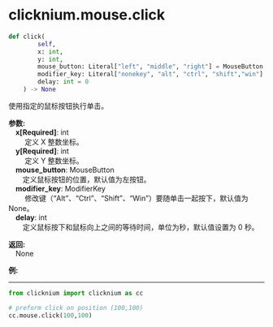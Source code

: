 
# clicknium.mouse.click

```python
def click(
        self, 
        x: int, 
        y: int, 
        mouse_button: Literal["left", "middle", "right"] = MouseButton.Left,
        modifier_key: Literal["nonekey", "alt", "ctrl", "shift","win"]  = ModifierKey.NoneKey,
        delay: int = 0
    ) -> None
```  

使用指定的鼠标按钮执行单击。

**参数:**  
    &emsp;**x[Required]**: int  
        &emsp;&emsp; 定义 X 整数坐标。
<br/>
    &emsp;**y[Required]**: int  
        &emsp;&emsp; 定义 Y 整数坐标。
<br/>
    &emsp;**mouse_button**: MouseButton  
        &emsp;&emsp;定义鼠标按钮的位置，默认值为左按钮。
<br/>
    &emsp;**modifier_key**: ModifierKey  
        &emsp;&emsp; 修改键（“Alt”、“Ctrl”、“Shift”、“Win”）要随单击一起按下，默认值为 None。
<br/>
    &emsp;**delay**: int  
        &emsp;&emsp;定义鼠标按下和鼠标向上之间的等待时间，单位为秒，默认值设置为 0 秒。

**返回:**  
    &emsp;None

**例:**
***
```python
from clicknium import clicknium as cc

# preform click on position (100,100)
cc.mouse.click(100,100)

```